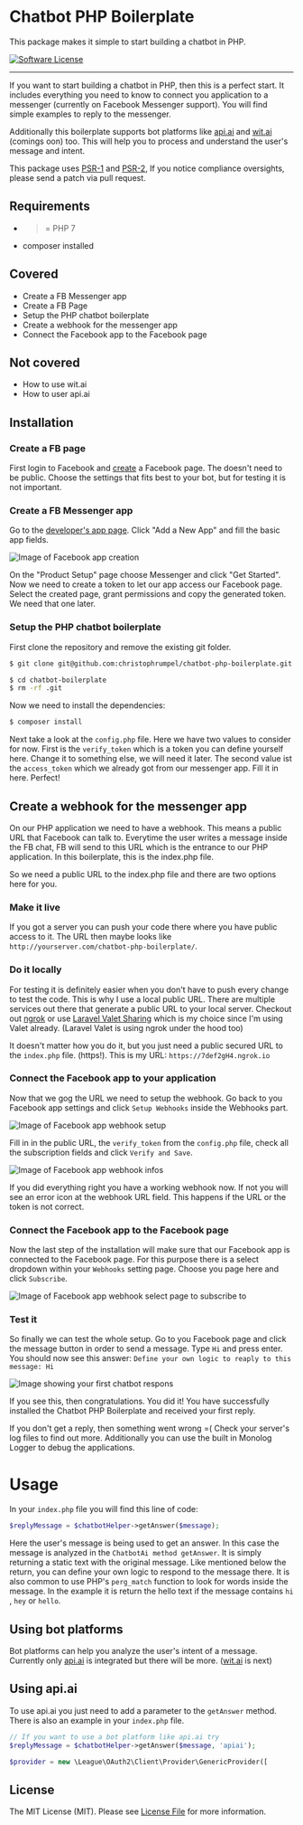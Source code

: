 # Chatbot PHP Boilerplate


This package makes it simple to start building a chatbot in PHP.

[![Software License](https://img.shields.io/badge/license-MIT-brightgreen.svg?style=flat-square)](https://github.com/thephpleague/oauth2-client/blob/master/LICENSE)

---

If you want to start building a chatbot in PHP, then this is a perfect start. It includes everything you need to know to
 connect you application to a messenger (currently on Facebook Messenger support). You will find simple examples to 
 reply to the messenger.
 
Additionally this boilerplate supports bot platforms like [api.ai](http://api.ai) and [wit.ai](http://wit.ai) (comings 
 oon) too. This will help you to process and understand the user's message and intent.

This package uses [PSR-1][] and [PSR-2][],  If you notice compliance oversights, please send a patch via pull request.

## Requirements

* >= PHP 7
* composer installed

## Covered

* Create a FB Messenger app
* Create a FB Page
* Setup the PHP chatbot boilerplate
* Create a webhook for the messenger app
* Connect the Facebook app to the Facebook page

## Not covered

* How to use wit.ai
* How to user api.ai

## Installation

### Create a FB page

First login to Facebook and [create](https://www.facebook.com/pages/create) a Facebook page. The doesn't need to be public.
Choose the settings that fits best to your bot, but for testing it is not important.

### Create a FB Messenger app

Go to the [developer's app page](https://developers.facebook.com/apps/). Click "Add a New App" and
 fill the basic app fields.

![Image of Facebook app creation](http://screenshots.nomoreencore.com/chatbot_create_fb_app.png)

On the "Product Setup" page choose Messenger and click "Get Started". Now we need to create a token to let our app 
access our Facebook page. Select the created page, grant permissions and copy the generated token. We need that one later.

### Setup the PHP chatbot boilerplate

First clone the repository and remove the existing git folder.
``` bash
$ git clone git@github.com:christophrumpel/chatbot-php-boilerplate.git chatbot-boilerplate
```

``` bash
$ cd chatbot-boilerplate
$ rm -rf .git
```

Now we need to install the dependencies:

``` bash
$ composer install
```

Next take a look at the `config.php` file. Here we have two values to consider for now. First is the `verify_token` which is a token you can define yourself here. Change it to something else, we will need it later. The second value ist the `access_token` which we already got from our messenger app. Fill it in here. Perfect!

## Create a webhook for the messenger app

On our PHP application we need to have a webhook. This means a public URL that Facebook can talk to. Everytime the user writes a message inside the FB chat, FB will send to this URL which is the entrance to our PHP application. In this boilerplate, this is the index.php file.

So we need a public URL to the index.php file and there are two options here for you.

### Make it live

If you got a server you can push your code there where you have public access to it. The URL then maybe looks like `http://yourserver.com/chatbot-php-boilerplate/`.

### Do it locally

For testing it is definitely easier when you don't have to push every change to test the code. This is why I use a local public URL. There are multiple services out there that generate a public URL to your local server. Checkout out [ngrok](https://www.sitepoint.com/use-ngrok-test-local-site/) or use [Laravel Valet Sharing](https://laravel.com/docs/5.2/valet#sharing-sites) which is my choice since I'm using Valet already. (Laravel Valet is using ngrok under the hood too)

It doesn't matter how you do it, but you just need a public secured URL to the `index.php` file. (https!). This is my URL: `https://7def2gH4.ngrok.io`

### Connect the Facebook app to your application

Now that we gog the URL we need to setup the webhook. Go back to you Facebook app settings and click `Setup Webhooks` inside the Webhooks part.

![Image of Facebook app webhook setup](http://screenshots.nomoreencore.com/chatbot_fb_app_setup_webhook.png)

Fill in in the public URL, the `verify_token` from the `config.php` file, check all the subscription fields and click `Verify and Save`.

![Image of Facebook app webhook infos](http://screenshots.nomoreencore.com/chatbot_fb_app_setup_webhook_info.png)

If you did everything right you have a working webhook now. If not you will see an error icon at the webhook URL field. This happens if the URL or the token is not correct.

### Connect the Facebook app to the Facebook page

Now the last step of the installation will make sure that our Facebook app is connected to the Facebook page. For this purpose there is a select dropdown within your `Webhooks` setting page. Choose you page here and click `Subscribe`. 

![Image of Facebook app webhook select page to subscribe to](http://screenshots.nomoreencore.com/chatbot_webhook_page_selection.png)


### Test it

So finally we can test the whole setup. Go to you Facebook page and click the message button in order to send a message. Type `Hi` and press enter. You should now see this answer: `Define your own logic to reaply to this message: Hi`

![Image showing your first chatbot respons](http://screenshots.nomoreencore.com/chatbot_response.png)

If you see this, then congratulations. You did it! You have successfully installed the Chatbot PHP Boilerplate and received your first reply.

If you don't get a reply, then something went wrong =( Check your server's log files to find out more. Additionally you can use the built in Monolog Logger to debug the applications.


# Usage

In your `index.php` file you will find this line of code:

```php
$replyMessage = $chatbotHelper->getAnswer($message);
```

Here the user's message is being used to get an answer. In this case the message is analyzed in the `ChatbotAi method getAnswer`. It is simply returning a static text with the original message. Like mentioned below the return, you can define your own logic to respond to the message there. It is also common to use PHP's `perg_match` function to look for words inside the message. In the example it is return the hello text if the message contains `hi` , `hey` or `hello`.

## Using bot platforms

Bot platforms can help you analyze the user's intent of a message. Currently only [api.ai](https://api.ai/) is integrated but there will be more. ([wit.ai](https://wit.ai/) is next)

## Using api.ai

To use api.ai you just need to add a parameter to the `getAnswer` method. There is also an example in your `index.php` file.


``` php
// If you want to use a bot platform like api.ai try
$replyMessage = $chatbotHelper->getAnswer($message, 'apiai');
```


``` php
$provider = new \League\OAuth2\Client\Provider\GenericProvider([
```




## License

The MIT License (MIT). Please see [License File](https://github.com/thephpleague/oauth2-client/blob/master/LICENSE) for more information.


[PSR-1]: https://github.com/php-fig/fig-standards/blob/master/accepted/PSR-1-basic-coding-standard.md
[PSR-2]: https://github.com/php-fig/fig-standards/blob/master/accepted/PSR-2-coding-style-guide.md
